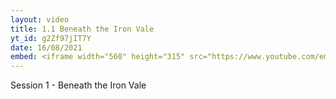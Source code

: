 ```yaml
---
layout: video
title: 1.1 Beneath the Iron Vale
yt_id: g2Zf97jIT7Y
date: 16/08/2021
embed: <iframe width="560" height="315" src="https://www.youtube.com/embed/g2Zf97jIT7Y" title="YouTube video player" frameborder="0" allow="accelerometer; autoplay; clipboard-write; encrypted-media; gyroscope; picture-in-picture" allowfullscreen></iframe>
---
```


Session 1 - Beneath the Iron Vale
